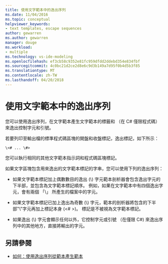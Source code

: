```yaml
---
title: 使用文字範本中的逸出序列
ms.date: 11/04/2016
ms.topic: conceptual
helpviewer_keywords:
- text templates, escape sequences
author: gewarren
ms.author: gewarren
manager: douge
ms.workload:
- multiple
ms.technology: vs-ide-modeling
ms.openlocfilehash: ef3cb58c9352e81fc959dfdd2ddebd354e834fbf
ms.sourcegitcommit: 4c0bc21d2ce2d8e6c9d3b149a7d95f0b4d5b3f85
ms.translationtype: MT
ms.contentlocale: zh-TW
ms.lasthandoff: 04/20/2018
---
```

# <a name="using-escape-sequences-in-text-templates"></a>使用文字範本中的逸出序列
您可以使用逸出序列，在文字範本產生文字範本的標籤和 （在 C# 僅限程式碼） 來逸出控制字元和引號。

 若要列印至輸出檔的標準程式碼區塊的開盤和收盤標記，逸出標記，如下所示：

```
\<# ... \#>
```

 您可以執行相同的其他文字範本指示詞和程式碼區塊標記。

 如果文字區塊包含用來逸出的文字範本標記的字串，您可以使用下列的逸出序列：

-   如果文字範本標記加上偶數數目的逸出 (\\) 字元範本剖析器會包含逸出字元的下半部，並包含為文字範本標記順序。 例如，如果在文字範本中有四個逸出字元，會有兩個 「\\」 所產生的檔案中的字元。

-   如果文字範本標記已加上逸出為奇數 (\\) 字元，範本的剖析器將包含的下半部"\\"字元再加上標記本身 (\<# >)。 標記是不被視為文字範本標記。

-   如果逸出 (\\) 字元會顯示任何以外，它控制字元或引號 （在僅限 C#) 來逸出序列中的其他地方，直接將輸出的字元。

## <a name="see-also"></a>另請參閱

- [如何：使用逸出序列從範本產生範本](../modeling/how-to-generate-templates-from-templates-by-using-escape-sequences.md)
